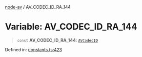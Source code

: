 [node-av](../globals.md) / AV\_CODEC\_ID\_RA\_144

# Variable: AV\_CODEC\_ID\_RA\_144

> `const` **AV\_CODEC\_ID\_RA\_144**: [`AVCodecID`](../type-aliases/AVCodecID.md)

Defined in: [constants.ts:423](https://github.com/seydx/av/blob/f8631fc881b394300b1479f511d55cf1c370a87f/src/constants/constants.ts#L423)
